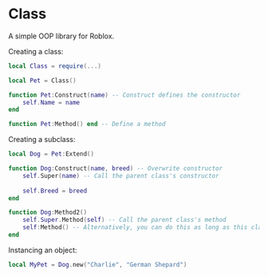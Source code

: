 # Class
A simple OOP library for Roblox.

Creating a class:
```lua
local Class = require(...)

local Pet = Class()

function Pet:Construct(name) -- Construct defines the constructor
    self.Name = name
end

function Pet:Method() end -- Define a method
```

Creating a subclass: 
```lua
local Dog = Pet:Extend()

function Dog:Construct(name, breed) -- Overwrite constructor 
    self.Super(name) -- Call the parent class's constructor
    
    self.Breed = breed
end

function Dog:Method2()
    self.Super.Method(self) -- Call the parent class's method
    self:Method() -- Alternatively, you can do this as long as this class doesn't define it
end
```

Instancing an object:
```lua
local MyPet = Dog.new("Charlie", "German Shepard")
```
